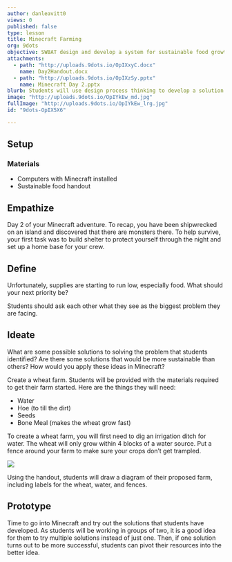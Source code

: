 ```yaml
---
author: danleavitt0
views: 0
published: false
type: lesson
title: Minecraft Farming
org: 9dots
objective: SWBAT design and develop a system for sustainable food growth in Minecraft to keep the community going
attachments: 
  - path: "http://uploads.9dots.io/OpIXxyC.docx"
    name: Day2Handout.docx
  - path: "http://uploads.9dots.io/OpIXzSy.pptx"
    name: Minecraft Day 2.pptx
blurb: Students will use design process thinking to develop a solution to address the problem of gathering food in Minecraft.
image: "http://uploads.9dots.io/OpIYkEw_md.jpg"
fullImage: "http://uploads.9dots.io/OpIYkEw_lrg.jpg"
id: "9dots-OpIX5X6"

---
```


## Setup

### Materials

- Computers with Minecraft installed
- Sustainable food handout

## Empathize
Day 2 of your Minecraft adventure. To recap, you have been shipwrecked on an island and discovered that there are monsters there. To help survive, your first task was to build shelter to protect yourself through the night and set up a home base for your crew.

## Define
Unfortunately, supplies are starting to run low, especially food. What should your next priority be?

Students should ask each other what they see as the biggest problem they are facing.

## Ideate
What are some possible solutions to solving the problem that students identified? Are there some solutions that would be more sustainable than others? How would you apply these ideas in Minecraft?

Create a wheat farm. Students will be provided with the materials required to get their farm started. Here are the things they will need:
- Water
- Hoe (to till the dirt)
- Seeds
- Bone Meal (makes the wheat grow fast)

To create a wheat farm, you will first need to dig an irrigation ditch for water. The wheat will only grow within 4 blocks of a water source. Put a fence around your farm to make sure your crops don’t get trampled.

![](http://uploads.9dots.io/OpIZwgm_md.jpg) 

Using the handout, students will draw a diagram of their proposed farm, including labels for the wheat, water, and fences.

## Prototype
Time to go into Minecraft and try out the solutions that students have developed. As students will be working in groups of two, it is a good idea for them to try multiple solutions instead of just one. Then, if one solution turns out to be more successful, students can pivot their resources into the better idea.

